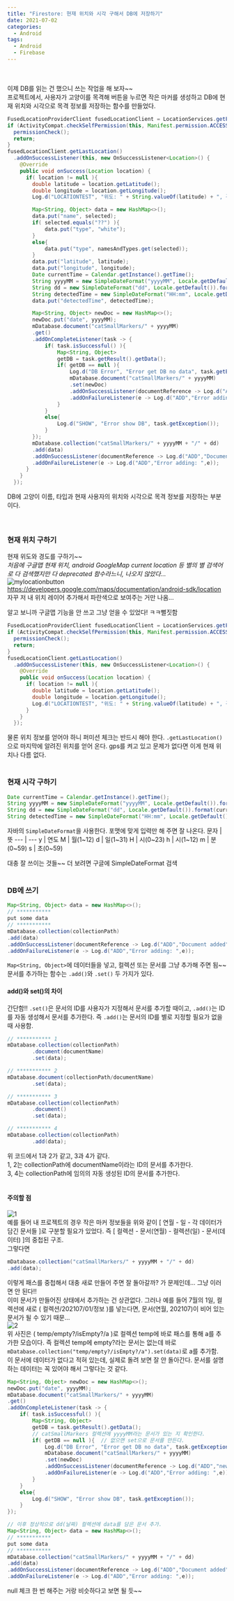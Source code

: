 ```yaml
---
title: "Firestore: 현재 위치와 시각 구해서 DB에 저장하기"
date: 2021-07-02
categories:
  - Android
tags:
  - Android
  - Firebase
---
```


<br></br>
이제 DB를 읽는 건 했으니 쓰는 작업을 해 보자~~  
프로젝트에서, 사용자가 고양이를 목격해 버튼을 누르면 작은 마커를 생성하고 DB에 현재 위치와 시각으로 목격 정보를 저장하는 함수를 만들었다.

```java
FusedLocationProviderClient fusedLocationClient = LocationServices.getFusedLocationProviderClient(this);
if (ActivityCompat.checkSelfPermission(this, Manifest.permission.ACCESS_FINE_LOCATION) != PackageManager.PERMISSION_GRANTED && ActivityCompat.checkSelfPermission(this, Manifest.permission.ACCESS_COARSE_LOCATION) != PackageManager.PERMISSION_GRANTED){
  permissionCheck();
  return;
}
fusedLocationClient.getLastLocation()
  .addOnSuccessListener(this, new OnSuccessListener<Location>() {
    @Override
    public void onSuccess(Location location) {
      if( location != null ){
        double latitude = location.getLatitude();
        double longitude = location.getLongitude();
        Log.d("LOCATIONTEST", "위도: " + String.valueOf(latitude) + ", 경도: " + String.valueOf(longitude));

        Map<String, Object> data = new HashMap<>();
        data.put("name", selected);
        if( selected.equals("??") ){
            data.put("type", "white");
        }
        else{
            data.put("type", namesAndTypes.get(selected));
        }
        data.put("latitude", latitude);
        data.put("longitude", longitude);
        Date currentTime = Calendar.getInstance().getTime();
        String yyyyMM = new SimpleDateFormat("yyyyMM", Locale.getDefault()).format(currentTime);
        String dd = new SimpleDateFormat("dd", Locale.getDefault()).format(currentTime);
        String detectedTime = new SimpleDateFormat("HH:mm", Locale.getDefault()).format(currentTime);
        data.put("detectedTime", detectedTime);

        Map<String, Object> newDoc = new HashMap<>();
        newDoc.put("date", yyyyMM);
        mDatabase.document("catSmallMarkers/" + yyyyMM)
        .get()
        .addOnCompleteListener(task -> {
            if( task.isSuccessful() ){
                Map<String, Object>
                getDB = task.getResult().getData();
                if( getDB == null ){
                    Log.d("DB Error", "Error get DB no data", task.getException());
                    mDatabase.document("catSmallMarkers/" + yyyyMM)
                    .set(newDoc)
                    .addOnSuccessListener(documentReference -> Log.d("ADD","new Doc"))
                    .addOnFailureListener(e -> Log.d("ADD","Error adding: ",e));
                }
            }
            else{
                Log.d("SHOW", "Error show DB", task.getException());
            }
        });
        mDatabase.collection("catSmallMarkers/" + yyyyMM + "/" + dd)
        .add(data)
        .addOnSuccessListener(documentReference -> Log.d("ADD","Document added ID: "+yyyyMM))
        .addOnFailureListener(e -> Log.d("ADD","Error adding: ",e));
      }
    }
  });
```
DB에 고양이 이름, 타입과 현재 사용자의 위치와 시각으로 목격 정보를 저장하는 부분이다.  
<br></br>

### 현재 위치 구하기
현재 위도와 경도를 구하기~~  
*처음에 구글맵 현재 위치, android GoogleMap current location 등 별의 별 검색어로 다 검색했지만 다 deprecated 함수라느니, 나오지 않았다...*  
![mylocationbutton](/img/Android/3/mylocationbutton.png)  
https://developers.google.com/maps/documentation/android-sdk/location
자꾸 저 내 위치 레이어 추가해서 파란색으로 보여주는 거만 나옴...

알고 보니까 구글맵 기능을 안 쓰고 그냥 얻을 수 있었다! ㅋㅋ뻘짓함
```java
FusedLocationProviderClient fusedLocationClient = LocationServices.getFusedLocationProviderClient(this);
if (ActivityCompat.checkSelfPermission(this, Manifest.permission.ACCESS_FINE_LOCATION) != PackageManager.PERMISSION_GRANTED && ActivityCompat.checkSelfPermission(this, Manifest.permission.ACCESS_COARSE_LOCATION) != PackageManager.PERMISSION_GRANTED){
  permissionCheck();
  return;
}
fusedLocationClient.getLastLocation()
  .addOnSuccessListener(this, new OnSuccessListener<Location>() {
    @Override
    public void onSuccess(Location location) {
      if( location != null ){
        double latitude = location.getLatitude();
        double longitude = location.getLongitude();
        Log.d("LOCATIONTEST", "위도: " + String.valueOf(latitude) + ", 경도: " + String.valueOf(longitude));
      }
    }
  });
```
물론 위치 정보를 얻어야 하니 퍼미션 체크는 반드시 해야 한다.
`.getLastLocation()`으로 마지막에 알려진 위치를 얻어 온다. gps를 켜고 있고 문제가 없다면 이게 현재 위치나 다름 없다.
<br></br>

### 현재 시각 구하기
```java
Date currentTime = Calendar.getInstance().getTime();
String yyyyMM = new SimpleDateFormat("yyyyMM", Locale.getDefault()).format(currentTime);
String dd = new SimpleDateFormat("dd", Locale.getDefault()).format(currentTime);
String detectedTime = new SimpleDateFormat("HH:mm", Locale.getDefault()).format(currentTime);
```
자바의 `SimpleDateFormat`을 사용한다. 포맷에 맞게 입력만 해 주면 잘 나온다.
 문자 | 뜻 
 --- | --- 
y | 연도 
M | 월(1~12)
d | 일(1~31)
H | 시(0~23)
h | 시(1~12)
m | 분(0~59)
s | 초(0~59)

대충 잘 쓰이는 것들~~ 더 보려면 구글에 SimpleDateFormat 검색
<br></br>

### DB에 쓰기
```java
Map<String, Object> data = new HashMap<>();
// ***********
put some data
// ***********
mDatabase.collection(collectionPath)
.add(data)
.addOnSuccessListener(documentReference -> Log.d("ADD","Document added"))
.addOnFailureListener(e -> Log.d("ADD","Error adding: ",e));
```
`Map<String, Object>`에 데이터들을 넣고, 컬렉션 또는 문서를 그냥 추가해 주면 됨~~ 문서를 추가하는 함수는 `.add()`와 `.set()` 두 가지가 있다.

#### add()와 set()의 차이
간단함!! `.set()`은 문서의 ID를 사용자가 지정해서 문서를 추가할 때이고, `.add()`는 ID를 자동 생성해서 문서를 추가한다. 즉 `.add()`는 문서의 ID를 별로 지정할 필요가 없을 때 사용함.
```java
// *********** 1
mDatabase.collection(collectionPath)
        .document(documentName)
        .set(data);

// *********** 2
mDatabase.document(collectionPath/documentName)
        .set(data);

// *********** 3
mDatabase.collection(collectionPath)
        .document()
        .set(data);

// *********** 4
mDatabase.collection(collectionPath)
        .add(data);
```
위 코드에서 1과 2가 같고, 3과 4가 같다.  
1, 2는 collectionPath에 documentName이라는 ID의 문서를 추가한다.  
3, 4는 collectionPath에 임의의 자동 생성된 ID의 문서를 추가한다.
<br></br>

#### 주의할 점
![1](/img/Android/3/1.PNG)  
예를 들어 내 프로젝트의 경우 작은 마커 정보들을 위와 같이 [ 연월 - 일 - 각 데이터가 담긴 문서들 ]로 구분할 필요가 있었다. 즉 [ 컬렉션 - 문서(연월) - 컬렉션(일) - 문서(데이터) ]의 중첩된 구조.  
그렇다면
```java
mDatabase.collection("catSmallMarkers/" + yyyyMM + "/" + dd)
.add(data);
```
이렇게 패스를 중첩해서 대충 새로 만들어 주면 잘 돌아갈까? 가 문제인데... 그냥 이러면 안 된다!!  
이미 문서가 만들어진 상태에서 추가하는 건 상관없다. 그러나 예를 들어 7월의 1일, 컬렉션에 새로 ( 컬렉션/202107/01/정보 )를 넣는다면, 문서(연월, 202107)이 비어 있는 문서가 될 수 있기 때문...  
![2](/img/Android/3/2.PNG)  
위 사진은 ( temp/empty?/isEmpty?/a )로 컬렉션 temp에 바로 패스를 통해 a를 추가한 모습이다. 즉 컬렉션 temp에 empty?라는 문서는 없는데 바로 `mDatabase.collection("temp/empty?/isEmpty?/a").set(data)`로 a를 추가함.  
이 문서에 데이터가 없다고 적혀 있는데, 실제로 돌려 보면 잘 안 돌아간다. 문서를 설명하는 데이터는 꼭 있어야 해서 그렇다는 것 같다.
```java
Map<String, Object> newDoc = new HashMap<>();
newDoc.put("date", yyyyMM);
mDatabase.document("catSmallMarkers/" + yyyyMM)
.get()
.addOnCompleteListener(task -> {
    if( task.isSuccessful() ){
        Map<String, Object>
        getDB = task.getResult().getData();
        // catSmallMarkers 컬렉션에 yyyyMM라는 문서가 있는 지 확인한다.
        if( getDB == null ){  // 없으면 set으로 문서를 만든다.
            Log.d("DB Error", "Error get DB no data", task.getException());
            mDatabase.document("catSmallMarkers/" + yyyyMM)
            .set(newDoc)
            .addOnSuccessListener(documentReference -> Log.d("ADD","new Doc"))
            .addOnFailureListener(e -> Log.d("ADD","Error adding: ",e));
        }
    }
    else{
        Log.d("SHOW", "Error show DB", task.getException());
    }
});

// 이후 정상적으로 dd(날짜) 컬렉션에 data를 담은 문서 추가.
Map<String, Object> data = new HashMap<>();
// ***********
put some data
// ***********
mDatabase.collection("catSmallMarkers/" + yyyyMM + "/" + dd)
.add(data)
.addOnSuccessListener(documentReference -> Log.d("ADD","Document added"))
.addOnFailureListener(e -> Log.d("ADD","Error adding: ",e));
```
null 체크 한 번 해주는 거랑 비슷하다고 보면 될 듯~~
